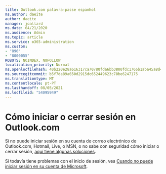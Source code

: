 ```yaml
---
title: Outlook.com palavra-passe espanhol
ms.author: daeite
author: daeite
manager: joallard
ms.date: 04/21/2020
ms.audience: Admin
ms.topic: article
ms.service: o365-administration
ms.custom:
- "890"
- "8000055"
ROBOTS: NOINDEX, NOFOLLOW
localization_priority: Normal
ms.openlocfilehash: 40b220e28a616317ca70780fda6bb3800fdc1766b1aba45a8d49b9beb2b8bd89
ms.sourcegitcommit: b5f7da89a650d2915dc652449623c78be6247175
ms.translationtype: MT
ms.contentlocale: pt-PT
ms.lasthandoff: 08/05/2021
ms.locfileid: "54095949"
---
```

# <a name="cmo-iniciar-o-cerrar-sesin-en-outlookcom"></a>Cómo iniciar o cerrar sesión en Outlook.com

Si no puede iniciar sesión en su cuenta de correo electrónico de Outlook.com, Hotmail, Live, o MSN, o no sabe con seguridad cómo iniciar o cerrar sesión, [aquí tiene algunas soluciones](https://support.office.com/es-es/article/cómo-iniciar-o-cerrar-sesión-en-outlook-com-e08eb8ac-ac27-49f4-a400-a47311e1ee7e?wt.mc_id=Office_Outlook_com_Alchemy).

Si todavía tiene problemas con el inicio de sesión, vea [Cuando no puede iniciar sesión en su cuenta de Microsoft](https://go.microsoft.com/fwlink/p/?linkid=837479).